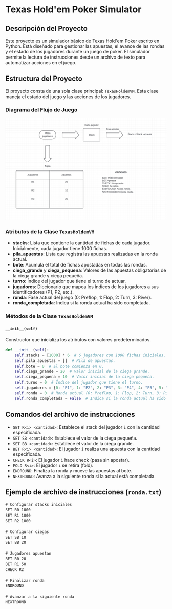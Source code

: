 # Texas Hold'em Poker Simulator

## Descripción del Proyecto

Este proyecto es un simulador básico de Texas Hold'em Poker escrito en Python. Está diseñado para gestionar las apuestas, el avance de las rondas y el estado de los jugadores durante un juego de poker. El simulador permite la lectura de instrucciones desde un archivo de texto para automatizar acciones en el juego.

## Estructura del Proyecto

El proyecto consta de una sola clase principal: `TexasHoldemVM`. Esta clase maneja el estado del juego y las acciones de los jugadores.

### Diagrama del Flujo de Juego

![Diagrama del Flujo de Juego](./diagrama.jpeg)

### Atributos de la Clase `TexasHoldemVM`

- **stacks**: Lista que contiene la cantidad de fichas de cada jugador. Inicialmente, cada jugador tiene 1000 fichas.
- **pila_apuestas**: Lista que registra las apuestas realizadas en la ronda actual.
- **bote**: Acumula el total de fichas apostadas en todas las rondas.
- **ciega_grande** y **ciega_pequena**: Valores de las apuestas obligatorias de la ciega grande y ciega pequeña.
- **turno**: Índice del jugador que tiene el turno de actuar.
- **jugadores**: Diccionario que mapea los índices de los jugadores a sus identificadores (P1, P2, etc.).
- **ronda**: Fase actual del juego (0: Preflop, 1: Flop, 2: Turn, 3: River).
- **ronda_completada**: Indica si la ronda actual ha sido completada.

### Métodos de la Clase `TexasHoldemVM`

#### `__init__(self)`

Constructor que inicializa los atributos con valores predeterminados.

```python
def __init__(self):
    self.stacks = [1000] * 6  # 6 jugadores con 1000 fichas iniciales.
    self.pila_apuestas = []  # Pila de apuestas.
    self.bote = 0  # El bote comienza en 0.
    self.ciega_grande = 20  # Valor inicial de la ciega grande.
    self.ciega_pequena = 10  # Valor inicial de la ciega pequeña.
    self.turno = 0  # Índice del jugador que tiene el turno.
    self.jugadores = {0: "P1", 1: "P2", 2: "P3", 3: "P4", 4: "P5", 5: "P6"}  # Diccionario de jugadores.
    self.ronda = 0  # Ronda actual (0: Preflop, 1: Flop, 2: Turn, 3: River).
    self.ronda_completada = False  # Indica si la ronda actual ha sido completada.
```
## Comandos del archivo de instrucciones

- `SET R<i> <cantidad>`: Establece el stack del jugador `i` con la cantidad especificada.
- `SET SB <cantidad>`: Establece el valor de la ciega pequeña.
- `SET BB <cantidad>`: Establece el valor de la ciega grande.
- `BET R<i> <cantidad>`: El jugador `i` realiza una apuesta con la cantidad especificada.
- `CHECK R<i>`: El jugador `i` hace check (pasa sin apostar).
- `FOLD R<i>`: El jugador `i` se retira (fold).
- `ENDROUND`: Finaliza la ronda y mueve las apuestas al bote.
- `NEXTROUND`: Avanza a la siguiente ronda si la actual está completada.

## Ejemplo de archivo de instrucciones (`ronda.txt`)

```txt
# Configurar stacks iniciales
SET R0 1000
SET R1 1000
SET R2 1000

# Configurar ciegas
SET SB 10
SET BB 20

# Jugadores apuestan
BET R0 20
BET R1 50
CHECK R2

# Finalizar ronda
ENDROUND

# Avanzar a la siguiente ronda
NEXTROUND
